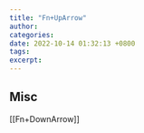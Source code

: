 ```yaml
---
title: "Fn+UpArrow"
author: 
categories: 
date: 2022-10-14 01:32:13 +0800
tags: 
excerpt: 
---
```











## Misc

[[Fn+DownArrow]]


